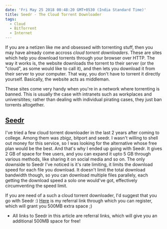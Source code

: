 ```yaml
---
date: 'Fri May 25 2018 00:48:20 GMT+0530 (India Standard Time)'
title: Seedr - The Cloud Torrent Downloader
tags:
  - Cloud
  - BitTorrent
  - Internet
---
```


If you are a netizen like me and obsessed with torrenting stuff, then you may have already come accross _cloud torrent downloaders_. These are sites which help you download torrents through your browser over HTTP. The way it works is, the website downloads the torrent to their server (or the "cloud", as some would like to call it), and then lets you download it from their server to your computer. That way, you don't have to torrent it directly yourself. Basically, the website acts as middleman.

These sites come very handy when you're in a network where torrenting is banned. This is usually the case with intranets such as workplaces and universitites; rather than dealing with individual pirating cases, they just ban torrents altogether.

## [Seedr](https://www.seedr.cc/?r=856262)

I've tried a few cloud torrent downloader in the last 2 years after coming to college. Among them was zbigz, bitport and seedr. I wasn't willing to shell out money for this service, so I was looking for the alternative whose free plan would be the best. And that's why I ended up going with Seedr. It gives 2 GB of space for free users, and you can expand it upto 5 GB through various methods, like sharing it on social media and so on. The only downside to Seedr I've noticed is it's rate limiting, it limits the download speed for each file you download. It doesn't limit the total download bandwidth though, so you can download multiple files parallely, each getting the download speed a solo one would've got, effectively circumventing the speed limit.

If you are need of a such a cloud torrent downloader, I'd suggest that you go with Seedr :) [Here](https://www.seedr.cc/?r=856262) is my referral link through which you can register, which will grant you 500MB extra space ;)

* All links to Seedr in this article are referral links, which will give you an additional 500MB space for free!
